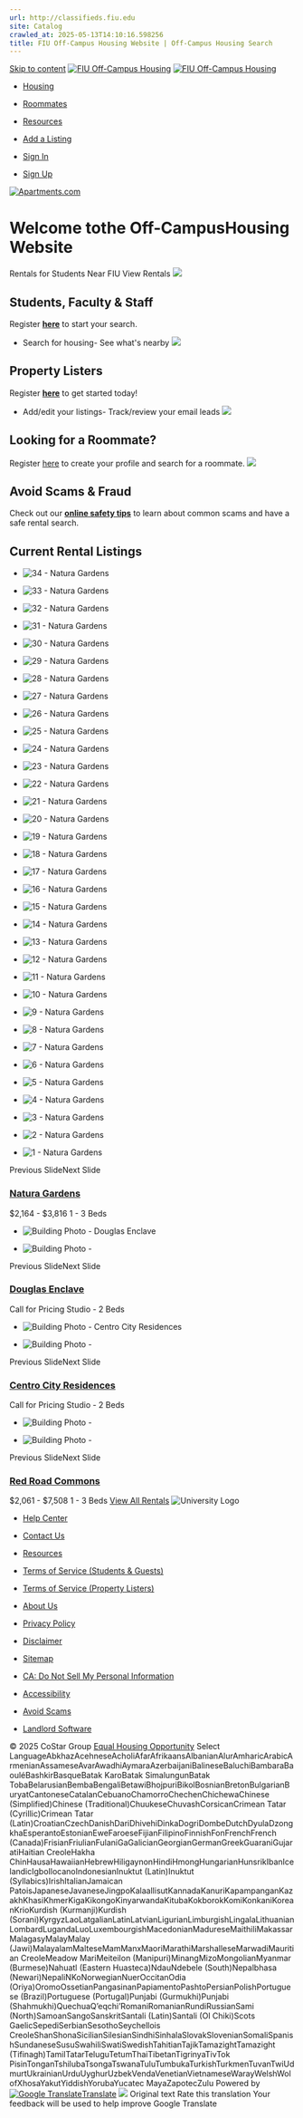 ```yaml
---
url: http://classifieds.fiu.edu
site: Catalog
crawled_at: 2025-05-13T14:10:16.598256
title: FIU Off-Campus Housing Website | Off-Campus Housing Search
---
```


[Skip to content](https://www.fiuoffcampushousing.com/#main)
[![FIU Off-Campus Housing](https://cdn.offcampusimages.com/public/upload/g6ujxy9x3xotmgh25ktjsgvyymkqwtdcdabdfd6qimm.svg)](https://www.fiuoffcampushousing.com)
[![FIU Off-Campus Housing](https://cdn.offcampusimages.com/public/upload/g6ujxy9x3xotmgh25ktjsgvyymkqwtdcdabdfd6qimm.svg)](https://www.fiuoffcampushousing.com)
  * [Housing](https://www.fiuoffcampushousing.com/housing)
  * [Roommates](https://www.fiuoffcampushousing.com/roommate/search)
  * [Resources](https://www.fiuoffcampushousing.com/resources)
  * [Add a Listing](https://www.fiuoffcampushousing.com/registration/lister)


  * [Sign In](https://www.fiuoffcampushousing.com/login?r=%2F)
  * [Sign Up](https://www.fiuoffcampushousing.com/registration?r=%2F)


[![Apartments.com](https://cdn.offcampusimages.com/public/upload/oybbifdkgzzjb_4r13__zjbk6yokthubwdsnzngo6rk.png)](https://www.apartments.com/)
# Welcome tothe Off-CampusHousing Website
Rentals for Students Near FIU
View Rentals
![](https://img.offcampusimages.com/aJyQHbIdvhI8lDpyPge3tBKPOxY=/368x203/left/top/smart/images/vonhbmnbjkheouzg81icdpngx_0y_oowkykpkvbpwbi.png)
## Students, Faculty & Staff
Register [**here**](https://www.fiuoffcampushousing.com/registration/member) to start your search.
- Search for housing- See what's nearby
![](https://img.offcampusimages.com/huaIYJonurUKxLMoKF4GLYT9TIw=/368x203/left/top/smart/images/hle_kaunbm1qynl2g_mbr3ul25cedaafdsvgatxuknw.png)
## Property Listers
Register [**here**](https://www.fiuoffcampushousing.com/registration/lister) to get started today!
- Add/edit your listings- Track/review your email leads
![](https://img.offcampusimages.com/IvyNLPsCKlRR4Wnk5QrS04BY-jk=/368x203/left/top/smart/images/f20ye80pbiycx_mi3ajl_hely_lwfnsmtoqz6y2_e3e.png)
## Looking for a Roommate?
Register [here](https://www.fiuoffcampushousing.com/registration/member) to create your profile and search for a roommate.
![](https://img.offcampusimages.com/CYpF8E9NhNQvaFrVNMX5Bw-t6Jo=/368x203/left/top/smart/images/yhrxi3xhkkffbx4fa_gbvi6tmy2olttlvgpasf0fvbi.png)
## Avoid Scams & Fraud
Check out our [**online safety tips**](https://www.fiuoffcampushousing.com/avoid-scams-and-fraud) to learn about common scams and have a safe rental search.
## Current Rental Listings
  * ![34 - Natura Gardens](https://img.offcampusimages.com/5HnkxloKSeHRyVOEzaETGqCn7NI=/660x440/left/top/smart/images/g5gg2vglml8efaoj45pu2lyk7vlrgtihzgt1rltfwxg.jpeg?p=1)


  * ![33 - Natura Gardens](https://www.fiuoffcampushousing.com/)


  * ![32 - Natura Gardens](https://www.fiuoffcampushousing.com/)


  * ![31 - Natura Gardens](https://www.fiuoffcampushousing.com/)


  * ![30 - Natura Gardens](https://www.fiuoffcampushousing.com/)


  * ![29 - Natura Gardens](https://www.fiuoffcampushousing.com/)


  * ![28 - Natura Gardens](https://www.fiuoffcampushousing.com/)


  * ![27 - Natura Gardens](https://www.fiuoffcampushousing.com/)


  * ![26 - Natura Gardens](https://www.fiuoffcampushousing.com/)


  * ![25 - Natura Gardens](https://www.fiuoffcampushousing.com/)


  * ![24 - Natura Gardens](https://www.fiuoffcampushousing.com/)


  * ![23 - Natura Gardens](https://www.fiuoffcampushousing.com/)


  * ![22 - Natura Gardens](https://www.fiuoffcampushousing.com/)


  * ![21 - Natura Gardens](https://www.fiuoffcampushousing.com/)


  * ![20 - Natura Gardens](https://www.fiuoffcampushousing.com/)


  * ![19 - Natura Gardens](https://www.fiuoffcampushousing.com/)


  * ![18 - Natura Gardens](https://www.fiuoffcampushousing.com/)


  * ![17 - Natura Gardens](https://www.fiuoffcampushousing.com/)


  * ![16 - Natura Gardens](https://www.fiuoffcampushousing.com/)


  * ![15 - Natura Gardens](https://www.fiuoffcampushousing.com/)


  * ![14 - Natura Gardens](https://www.fiuoffcampushousing.com/)


  * ![13 - Natura Gardens](https://www.fiuoffcampushousing.com/)


  * ![12 - Natura Gardens](https://www.fiuoffcampushousing.com/)


  * ![11 - Natura Gardens](https://www.fiuoffcampushousing.com/)


  * ![10 - Natura Gardens](https://www.fiuoffcampushousing.com/)


  * ![9 - Natura Gardens](https://www.fiuoffcampushousing.com/)


  * ![8 - Natura Gardens](https://www.fiuoffcampushousing.com/)


  * ![7 - Natura Gardens](https://www.fiuoffcampushousing.com/)


  * ![6 - Natura Gardens](https://www.fiuoffcampushousing.com/)


  * ![5 - Natura Gardens](https://www.fiuoffcampushousing.com/)


  * ![4 - Natura Gardens](https://www.fiuoffcampushousing.com/)


  * ![3 - Natura Gardens](https://www.fiuoffcampushousing.com/)


  * ![2 - Natura Gardens](https://www.fiuoffcampushousing.com/)


  * ![1 - Natura Gardens](https://www.fiuoffcampushousing.com/)

Previous SlideNext Slide
### [Natura Gardens](https://www.fiuoffcampushousing.com/housing/property/natura-gardens/ocp25p8rb8)
$2,164 - $3,816
1 - 3 Beds
  * ![Building Photo - Douglas Enclave](https://images1.forrent.com/i2/KCVJ06ZJfM-ZpuBJAI4opLesGanYmmhP8YjeDy8Z2CU/111/image.jpg?p=1)


  * ![Building Photo - ](https://www.fiuoffcampushousing.com/)

Previous SlideNext Slide
### [Douglas Enclave](https://www.fiuoffcampushousing.com/housing/property/douglas-enclave/bh8lwjc)
Call for Pricing
Studio - 2 Beds
  * ![Building Photo - Centro City Residences](https://images1.forrent.com/i2/E5iFtb8km1dR34ZPBmW8yzD_BJFRlaVFCaE8go1O9_Q/111/image.jpg?p=1)


  * ![Building Photo - ](https://www.fiuoffcampushousing.com/)

Previous SlideNext Slide
### [Centro City Residences](https://www.fiuoffcampushousing.com/housing/property/centro-city-residences/r0tzxb3)
Call for Pricing
Studio - 2 Beds
  * ![Building Photo - ](https://images1.forrent.com/i2/A-JOgE-KVZtLsheaFfoNtpWUg4c5gQ1K3q51tMABlOE/111/image.png?p=1)


  * ![Building Photo - ](https://www.fiuoffcampushousing.com/)

Previous SlideNext Slide
### [Red Road Commons](https://www.fiuoffcampushousing.com/housing/property/red-road-commons/wp5t6tk)
$2,061 - $7,508
1 - 3 Beds
[View All Rentals](https://www.fiuoffcampushousing.com/housing)
![University Logo](https://cdn.offcampusimages.com/public/upload/g6ujxy9x3xotmgh25ktjsgvyymkqwtdcdabdfd6qimm.svg)
  * [Help Center](https://www.fiuoffcampushousing.com/support)
  * [Contact Us](https://www.fiuoffcampushousing.com/support/contact)
  * [Resources](https://www.fiuoffcampushousing.com/resources)
  * [Terms of Service (Students & Guests)](https://www.fiuoffcampushousing.com/terms-of-service/student-guest)
  * [Terms of Service (Property Listers)](https://www.fiuoffcampushousing.com/terms-of-service/property-manager)
  * [About Us](https://offcampuspartners.com/)


  * [Privacy Policy](https://www.fiuoffcampushousing.com/privacy-policy)
  * [Disclaimer](https://www.fiuoffcampushousing.com/disclaimer)
  * [Sitemap](https://www.fiuoffcampushousing.com/help/sitemap)
  * [CA: Do Not Sell My Personal Information](https://www.fiuoffcampushousing.com/do-not-sell-my-personal-information-california-residents)
  * [Accessibility](https://www.fiuoffcampushousing.com/accessibility)
  * [Avoid Scams](https://www.fiuoffcampushousing.com/avoid-scams-and-fraud)
  * [Landlord Software](https://www.apartments.com/rental-manager)


[](https://offcampuspartners.com)
© 2025 CoStar Group
[](https://www.linkedin.com/company/off-campus-partners)[](https://www.instagram.com/offcampuspartners/)
[Equal Housing Opportunity](https://www.fiuoffcampushousing.com/equal-opportunity-in-housing-statement)
Select LanguageAbkhazAcehneseAcholiAfarAfrikaansAlbanianAlurAmharicArabicArmenianAssameseAvarAwadhiAymaraAzerbaijaniBalineseBaluchiBambaraBaouléBashkirBasqueBatak KaroBatak SimalungunBatak TobaBelarusianBembaBengaliBetawiBhojpuriBikolBosnianBretonBulgarianBuryatCantoneseCatalanCebuanoChamorroChechenChichewaChinese (Simplified)Chinese (Traditional)ChuukeseChuvashCorsicanCrimean Tatar (Cyrillic)Crimean Tatar (Latin)CroatianCzechDanishDariDhivehiDinkaDogriDombeDutchDyulaDzongkhaEsperantoEstonianEweFaroeseFijianFilipinoFinnishFonFrenchFrench (Canada)FrisianFriulianFulaniGaGalicianGeorgianGermanGreekGuaraniGujaratiHaitian CreoleHakha ChinHausaHawaiianHebrewHiligaynonHindiHmongHungarianHunsrikIbanIcelandicIgboIlocanoIndonesianInuktut (Latin)Inuktut (Syllabics)IrishItalianJamaican PatoisJapaneseJavaneseJingpoKalaallisutKannadaKanuriKapampanganKazakhKhasiKhmerKigaKikongoKinyarwandaKitubaKokborokKomiKonkaniKoreanKrioKurdish (Kurmanji)Kurdish (Sorani)KyrgyzLaoLatgalianLatinLatvianLigurianLimburgishLingalaLithuanianLombardLugandaLuoLuxembourgishMacedonianMadureseMaithiliMakassarMalagasyMalayMalay (Jawi)MalayalamMalteseMamManxMaoriMarathiMarshalleseMarwadiMauritian CreoleMeadow MariMeiteilon (Manipuri)MinangMizoMongolianMyanmar (Burmese)Nahuatl (Eastern Huasteca)NdauNdebele (South)Nepalbhasa (Newari)NepaliNKoNorwegianNuerOccitanOdia (Oriya)OromoOssetianPangasinanPapiamentoPashtoPersianPolishPortuguese (Brazil)Portuguese (Portugal)Punjabi (Gurmukhi)Punjabi (Shahmukhi)QuechuaQʼeqchiʼRomaniRomanianRundiRussianSami (North)SamoanSangoSanskritSantali (Latin)Santali (Ol Chiki)Scots GaelicSepediSerbianSesothoSeychellois CreoleShanShonaSicilianSilesianSindhiSinhalaSlovakSlovenianSomaliSpanishSundaneseSusuSwahiliSwatiSwedishTahitianTajikTamazightTamazight (Tifinagh)TamilTatarTeluguTetumThaiTibetanTigrinyaTivTok PisinTonganTshilubaTsongaTswanaTuluTumbukaTurkishTurkmenTuvanTwiUdmurtUkrainianUrduUyghurUzbekVendaVenetianVietnameseWarayWelshWolofXhosaYakutYiddishYorubaYucatec MayaZapotecZulu
Powered by [![Google Translate](https://www.gstatic.com/images/branding/googlelogo/1x/googlelogo_color_42x16dp.png)Translate](https://translate.google.com)
![](https://fonts.gstatic.com/s/i/productlogos/translate/v14/24px.svg)
Original text
Rate this translation
Your feedback will be used to help improve Google Translate
